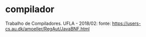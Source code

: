 # compilador
Trabalho de Compiladores. UFLA - 2018/02:
fonte: https://users-cs.au.dk/amoeller/RegAut/JavaBNF.html
